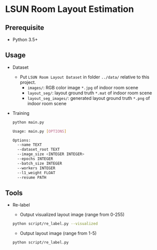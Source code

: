 # LSUN Room Layout Estimation

## Prerequisite

- Python 3.5+

## Usage

- Dataset
  - Put `LSUN Room Layout Dataset` in folder `../data/` relative to this project.
    - `images/`: RGB color image `*.jpg` of indoor room scene
    - `layout_seg/`: layout ground truth `*.mat` of indoor room scene
    - `layout_seg_images/`: generated layout ground truth `*.png` of indoor room scene

- Training

  ```bash
  python main.py

  Usage: main.py [OPTIONS]

  Options:
    --name TEXT
    --dataset_root TEXT
    --image_size <INTEGER INTEGER>
    --epochs INTEGER
    --batch_size INTEGER
    --workers INTEGER
    --l1_weight FLOAT
    --resume PATH
  ```

## Tools

- Re-label

  - Output visualized layout image (range from 0-255)

  ```bash
  python script/re_label.py --visualized
  ```

  - Output layout image (range from 1-5)

  ```bash
  python script/re_label.py
  ```
